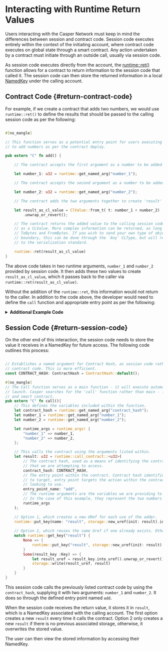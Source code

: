 # Interacting with Runtime Return Values

Users interacting with the Casper Network must keep in mind the differences between session and contract code. Session code executes entirely within the context of the initiating account, where contract code executes on global state through a smart contract. Any action undertaken by a contract must initiate through an outside call, usually via session code.

As session code executes directly from the account, the [runtime::ret()](https://docs.rs/casper-contract/latest/casper_contract/contract_api/runtime/fn.ret.html) function allows for a contract to return information to the session code that called it. The session code can then store the returned information in a local [NamedKey](https://docs.rs/casper-types/latest/casper_types/struct.NamedKey.html) under the calling account.

## Contract Code {#return-contract-code}

For example, if we create a contract that adds two numbers, we would use `runtime::ret()` to define the results that should be passed to the calling session code as per the following:

```rust

#[no_mangle]

// This function serves as a potential entry point for users executing session code
// to add numbers as per the contract deploy.

pub extern "C" fn add() {

    // The contract accepts the first argument as a number to be added.

    let number_1: u32 = runtime::get_named_arg("number_1");

    // The contract accepts the second argument as a number to be added.

    let number_2: u32 = runtime::get_named_arg("number_2");

    // The contract adds the two arguments together to create 'result' in the form of a CLValue.

    let result_as_cl_value = ClValue::from_t( t: number_1 + number_2)
        .unwrap_or_revert();

    // The contract returns the added value to the calling session code. It must be returned 
    // as a CLValue. More complex information can be returned, as long as it conforms to CLType, 
    // ToBytes and FromBytes. If you wish to send your own type of object across the WASM 
    // boundary, this can be done through the `Any` CLType, but will require custom adherence 
    // to the serialization standard. 

    runtime::ret(result_as_cl_value)
}

```

The above code takes in two runtime arguments, `number_1` and `number_2` provided by session code. It then adds these two values to create `result_as_cl_value`, which it passes back to the caller via `runtime::ret(result_as_cl_value)`. 

Without the addition of the `runtime::ret`, this information would not return to the caller. In addition to the code above, the developer would need to define the `call` function and appropriate entry point as per the following:

<details>

<summary><b>Additional Example Code</b></summary>

```rust
#[no_mangle]
pub extern "C" fn call() {
    // Creating a parameter from the value supplied by number_1
    let parameter_1 = Parameter::new(
        name: "number_1",
        cl_type: CLType::u32,
    );
    // Creating a parameter from the value supplied by number_2
    let parameter_2 = Parameter::new(
        name: "number_2",
        cl_type: CLType::u32,
    );
    //Creating an entry point for the 'Adder' 
    let adder_entry_point = EntryPoint::new(
        // The name of the entry point.
        name: "add",
        // How the arguments will be provided to the entry point.
        args: vec![parameter_1, parameter_2],
        // Information on the returned information.
        ret: CLType::u32,
        // Access permission for the entry point - i.e. This entry point may be used by
        // anyone due to it being 'Public'
        EntryPointAccess::Public
        // The type of entry point
        entry_point_type: EntryPointType::Contract
    );

    // Defining the adder entry point as an entry point.
    let mut entry_points = EntryPoints::new();
    entry_points.add_entry_point(adder_entry_point);

    // This creates a new contract stored under a Key::Hash at version 1.
    let (contract_hash,:ContractHash , contract_version :ContractVersion ) = storage::new_contract(
        entry_points,
        // This contract does not use named keys.
        named_keys: None,
        // These create named keys ON THE ACCOUNT that store the package hash associated with
        // the contract and the access URef that allows adding/disabling contract versions.
        hash_name: Some("adder_package_hash".to_string()),
        uref_name: Some("adder_access_uref".tostring()),
    );

    // Creates another named key with the contract hash under the calling account.
    runtime::put_key("adder_contract_hash", contract_hash.into());
}
```

</details>


## Session Code {#return-session-code}

On the other end of this interaction, the session code needs to store the value it receives in a NamedKey for future access. The following code outlines this process:

```rust

// Establishes a named argument for Contract Hash, as session code rather than 
// contract code. This is more efficient.
const CONTRACT_HASH: ContractHash = ContractHash::default();

#[no_mangle]
// The Call function serves as a main function - it will execute automatically on 
// launch. Casper searches for the 'call' function rather than main - for both session
// and smart contract.
pub extern "C" fn call(){
    // This defines the variables included within the function.
    let contract_hash = runtime::get_named_arg("contract_hash");
    let number_1 = runtime::get_named_arg("number_1");
    let number_2 = runtime::get_named_arg("number_2");

    let runtime_args = runtime_args! {
        "number_1" => number_1,
        "number_2" => number_2,
    };

    // This calls the contract using the arguments listed within.
    let result: u32 = runtime::call_contract::<u32>(
        // The contract hash, used as a means of identifying the contract in question
        // that we are attempting to access.
        contract_hash: CONTRACT_HASH,
        // The entry point within the contract. Contract hash identifies the contract
        // to target, entry point targets the action within the contract that we are 
        // looking to use.
        entry_point_name: "add",
        // The runtime arguments are the variables we are providing to the entry point.
        // In the case of this example, they represent the two numbers to be added.
        runtime_args
    );

    // Option 1, which creates a new URef for each use of the adder.
    runtime::put_key(name: "result", storage::new_uref(init: result).into()) 
    
    // Option 2, which reuses the same Uref if one already exists. Otherwise, it will create a new URef.
    match runtime::get_key("result") {
        None => {
            runtime::put_key("result", storage::new_uref(init: result).into())
        }
        Some(result_key :Key) => {
            let result_uref = result_key.into_uref().unwrap_or_revert();
            storage::write(result_uref, result)
        }
    }
}

```

This session code calls the previously listed contract code by using the `contract_hash`, supplying it with two arguments: `number_1` and `number_2`. It does so through the defined entry point named `add`.

When the session code receives the return value, it stores it in `result`, which is a NamedKey associated with the calling account. The first option creates a new `result` every time it calls the contract. Option 2 only creates a new `result` if there is no previous associated storage, otherwise, it overwrites the stored value.

The user can then view the stored information by accessing their NamedKey.